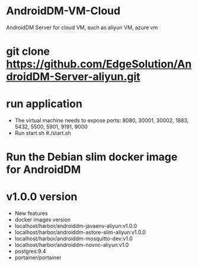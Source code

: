 # AndroidDM-VM-Cloud
AndroidDM Server for cloud VM, such as aliyun VM, azure vm

# git clone https://github.com/EdgeSolution/AndroidDM-Server-aliyun.git

# run application
  - The virtual machine needs to expose ports: 8080, 30001, 30002, 1883, 5432, 5500, 5901, 9191, 9000
  - Run start.sh
    #./start.sh

# Run the Debian slim docker image for AndroidDM
# v1.0.0 version
 - New features
 - docker images version
  - localhost/harbor/androiddm-javaenv-aliyun:v1.0.0
  - localhost/harbor/androiddm-astore-slim-aliyun:v1.0.0
  - localhost/harbor/androiddm-mosquitto-dev:v1.0
  - localhost/harbor/androiddm-novnc-aliyun:v1.0
  - postgres:9.4
  - portainer/portainer
